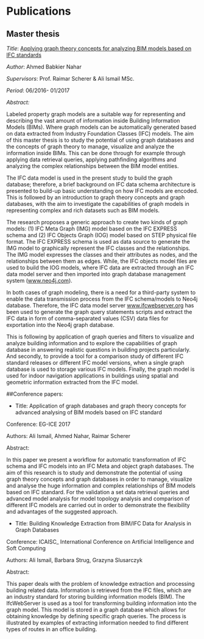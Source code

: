
# Publications
## Master thesis

*Title*: [Applying graph theory concepts for analyzing BIM models based on IFC standards](https://tu-dresden.de/bu/bauingenieurwesen/cib/ressourcen/dateien/publikationen/Projekt-_Diplomarbeiten/Masterarbeit_Ahmed_Nahar_2017.pdf)

*Author*: Ahmed Babkier Nahar

*Supervisors*: Prof. Raimar Scherer & Ali Ismail MSc.

*Period*: 06/2016- 01/2017

*Abstract:*

Labeled property graph models are a suitable way for representing and describing the vast amount
of information inside Building Information Models (BIMs). Where graph models can be
automatically generated based on data extracted from Industry Foundation Classes (IFC) models.
The aim of this master thesis is to study the potential of using graph databases and the concepts of
graph theory to manage, visualize and analyze the information inside BIMs. This can be done
through for example through applying data retrieval queries, applying pathfinding algorithms and
analyzing the complex relationships between the BIM model entities.

The IFC data model is used in the present study to build the graph database; therefore, a brief
background on IFC data schema architecture is presented to build-up basic understanding on how
IFC models are encoded. This is followed by an introduction to graph theory concepts and graph
databases, with the aim to investigate the capabilities of graph models in representing complex and
rich datasets such as BIM models.

The research proposes a generic approach to create two kinds of graph models: (1) IFC Meta Graph
(IMG) model based on the IFC EXPRESS schema and (2) IFC Objects Graph (IOG) model based
on STEP physical file format. The IFC EXPRESS schema is used as data source to generate the
IMG model to graphically represent the IFC classes and the relationships. The IMG model
expresses the classes and their attributes as nodes, and the relationships between them as edges.
While, the IFC objects model files are used to build the IOG models, where IFC data are extracted
through an IFC data model server and then imported into graph database management system
(www.neo4j.com).

In both cases of graph modeling, there is a need for a third-party system to enable the data
transmission process from the IFC schema/models to Neo4j database. Therefore, the IFC data
model server www.ifcwebserver.org has been used to generate the graph query statements scripts
and extract the IFC data in form of comma-separated values (CSV) data files for exportation into
the Neo4j graph database.

This is following by application of graph queries and filters to visualize and analyze building
information and to explore the capabilities of graph database in answering realistic questions in
building projects particularly. And secondly, to provide a tool for a comparison study of different
IFC standard releases or different IFC model versions, when a single graph database is used to
storage various IFC models. Finally, the graph model is used for indoor navigation applications in
buildings using spatial and geometric information extracted from the IFC model.

##Conference papers:


* Title: Application of graph databases and graph theory concepts for advanced analysing of BIM models based on IFC standard

Conference: EG-ICE 2017

Authors: Ali Ismail, Ahmed Nahar, Raimar Scherer

Abstract:

In this paper we present a workflow for automatic transformation of IFC schema and IFC models into an IFC Meta and object graph databases. The aim of this research is to study and demonstrate the potential of using graph theory concepts and graph databases in order to manage, visualize and analyse the huge information and complex relationships of BIM models based on IFC standard. For the validation a set data retrieval queries and advanced model analysis for model topology analysis and comparison of different IFC models are carried out in order to demonstrate the flexibility and advantages of the suggested approach.



*  Title: Building Knowledge Extraction from BIM/IFC Data for Analysis in Graph Databases

Conference: ICAISC_ International Conference on Artificial Intelligence and Soft Computing

Authors: Ali Ismail, Barbara Strug,  Grazyna Slusarczyk

Abstract: 

This paper deals with the problem of knowledge extraction and processing building related data. Information is retrieved from the IFC files, which are an industry standard for storing building information models (BIM). The IfcWebServer is used as a tool for transforming building information into the graph model. This model is stored in a graph database which allows for obtaining knowledge by defining specific graph queries. The process is illustrated by examples of extracting information needed to find different types of routes in an office building.

 


